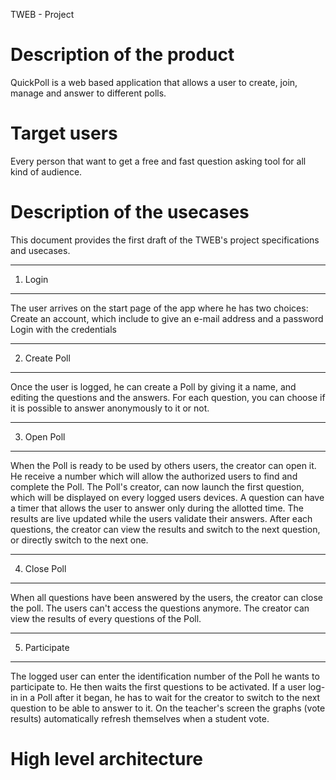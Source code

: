 TWEB - Project

Description of the product
========================================
QuickPoll is a web based application that allows a user to create, join, manage and answer to different polls.

Target users
========================================
Every person that want to get a free and fast question asking tool for all kind of audience.


Description of the usecases
========================================
This document provides the first draft of the TWEB's project specifications and usecases.


----------------------------------------
1) Login
----------------------------------------
The user arrives on the start page of the app where he has two choices:
	Create an account, which include to give an e-mail address and a password
	Login with the credentials

----------------------------------------
2) Create Poll
----------------------------------------
Once the user is logged, he can create a Poll by giving it a name, and editing the
questions and the answers.
For each question, you can choose if it is possible to answer anonymously to it or not.

----------------------------------------
3) Open Poll
----------------------------------------
When the Poll is ready to be used by others users, the creator can open it. He receive
a number which will allow the authorized users to find and complete the Poll. The Poll's
creator, can now launch the first question, which will be displayed on every logged users devices.
A question can have a timer that allows the user to answer only during the allotted time.
The results are live updated while the users validate their answers.
After each questions, the creator can view the results and switch to the next question, or
directly switch to the next one.

----------------------------------------
4) Close Poll
----------------------------------------
When all questions have been answered by the users, the creator can close the poll.
The users can't access the questions anymore.
The creator can view the results of every questions of the Poll.

----------------------------------------
5) Participate
----------------------------------------
The logged user can enter the identification number of the Poll he wants to participate to.
He then waits the first questions to be activated.
If a user log-in in a Poll after it began, he has to wait for the creator to switch to the next
question to be able to answer to it.
On the teacher's screen the graphs (vote results) automatically refresh themselves when a student vote.

High level architecture
=======================================
